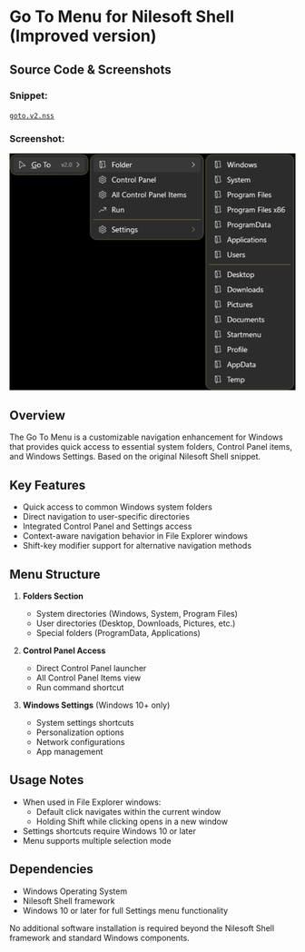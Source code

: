 # Go To Menu for Nilesoft Shell (Improved version)

## Source Code & Screenshots

### Snippet:
[`goto.v2.nss`](/ex5.goto/goto.v2.nss)

### Screenshot:
![Screenshot 1](/ex5.goto/goto.v2.png)

## Overview
The Go To Menu is a customizable navigation enhancement for Windows that provides quick access to essential system folders, Control Panel items, and Windows Settings. Based on the original Nilesoft Shell snippet.

## Key Features
- Quick access to common Windows system folders
- Direct navigation to user-specific directories
- Integrated Control Panel and Settings access
- Context-aware navigation behavior in File Explorer windows
- Shift-key modifier support for alternative navigation methods

## Menu Structure
1. **Folders Section**
   - System directories (Windows, System, Program Files)
   - User directories (Desktop, Downloads, Pictures, etc.)
   - Special folders (ProgramData, Applications)

2. **Control Panel Access**
   - Direct Control Panel launcher
   - All Control Panel Items view
   - Run command shortcut

3. **Windows Settings** (Windows 10+ only)
   - System settings shortcuts
   - Personalization options
   - Network configurations
   - App management

## Usage Notes
- When used in File Explorer windows:
  - Default click navigates within the current window
  - Holding Shift while clicking opens in a new window
- Settings shortcuts require Windows 10 or later
- Menu supports multiple selection mode

## Dependencies
- Windows Operating System
- Nilesoft Shell framework
- Windows 10 or later for full Settings menu functionality

No additional software installation is required beyond the Nilesoft Shell framework and standard Windows components.